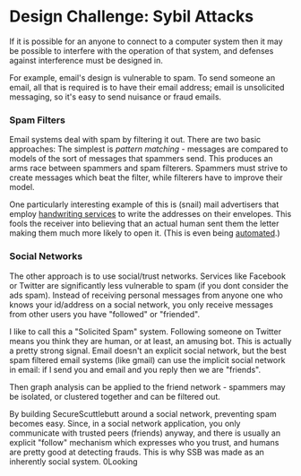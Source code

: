 # Design Challenge: Sybil Attacks

If it is possible for an anyone to connect to a computer system then it may be possible to interfere with the operation of that system, and defenses against interference must be designed in.

For example, email's design is vulnerable to spam.
To send someone an email, all that is required is to have their email address; email is unsolicited messaging, so it's easy to send nuisance or fraud emails.

### Spam Filters

Email systems deal with spam by filtering it out.
There are two basic approaches:
The simplest is *pattern matching* - messages are compared to models of the sort of messages that spammers send.
This produces an arms race between spammers and spam filterers.
Spammers must strive to create messages which beat the filter, while filterers have to improve their model.

One particularly interesting example of this is (snail) mail advertisers that employ [handwriting services](http://www.writeonresults.com/) to write the addresses on their envelopes.
This fools the receiver into believing that an actual human sent them the letter making them much more likely to open it. 
(This is even being [automated](https://hellobond.com/).)

### Social Networks

The other approach is to use social/trust networks.
Services like Facebook or Twitter are significantly less vulnerable to spam (if you dont consider the ads spam).
Instead of receiving personal messages from anyone one who knows your id/address on a social network, you only receive messages from other users you have "followed" or "friended".

I like to call this a "Solicited Spam" system.
Following someone on Twitter means you think they are human, or at least, an amusing bot.
This is actually a pretty strong signal.
Email doesn't an explicit social network, but the best spam filtered email systems (like gmail) can use the implicit social network in email: if I send you and email and you reply then we are "friends".

Then graph analysis can be applied to the friend network - spammers may be isolated, or clustered together and can be filtered out.

By building SecureScuttlebutt around a social network, preventing spam becomes easy.
Since, in a social network application, you only communicate with trusted peers (friends) anyway, and there is usually an explicit "follow" mechanism which expresses who you trust, and humans are pretty good at detecting frauds.
This is why SSB was made as an inherently social system.
0Looking
